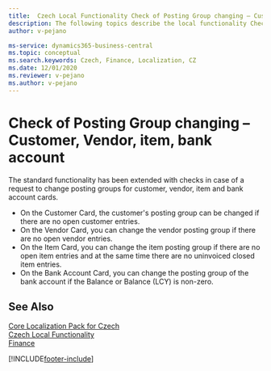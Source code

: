 ```yaml
---
title:  Czech Local Functionality Check of Posting Group changing – Customer, Vendor, item, bank account
description: The following topics describe the local functionality Check of Posting Group changing – Customer, Vendor, item, bank account in the Czech version of Business Central.
author: v-pejano

ms-service: dynamics365-business-central
ms.topic: conceptual
ms.search.keywords: Czech, Finance, Localization, CZ
ms.date: 12/01/2020
ms.reviewer: v-pejano
ms.author: v-pejano
---
```


# Check of Posting Group changing – Customer, Vendor, item, bank account

The standard functionality has been extended with checks in case of a request to change posting groups for customer, vendor, item and bank account cards.

- On the Customer Card, the customer's posting group can be changed if there are no open customer entries.
- On the Vendor Card, you can change the vendor posting group if there are no open vendor entries.
- On the Item Card, you can change the item posting group if there are no open item entries and at the same time there are no uninvoiced closed item entries.
- On the Bank Account Card, you can change the posting group of the bank account if the Balance or Balance (LCY) is non-zero.

## See Also

[Core Localization Pack for Czech](ui-extensions-core-localization-pack-cz.md)  
[Czech Local Functionality](czech-local-functionality.md)  
[Finance](../../finance.md)  


[!INCLUDE[footer-include](../../includes/footer-banner.md)]